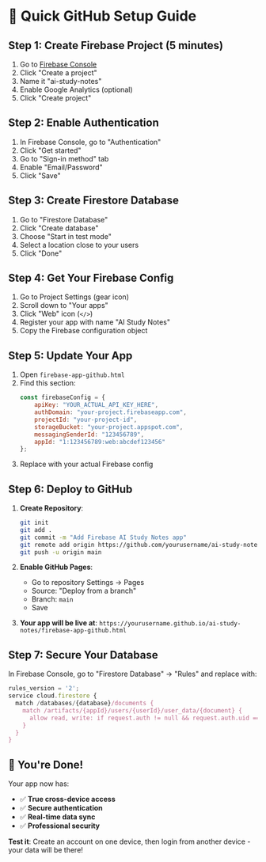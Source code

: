 # 🚀 Quick GitHub Setup Guide

## Step 1: Create Firebase Project (5 minutes)

1. Go to [Firebase Console](https://console.firebase.google.com/)
2. Click "Create a project"
3. Name it "ai-study-notes"
4. Enable Google Analytics (optional)
5. Click "Create project"

## Step 2: Enable Authentication

1. In Firebase Console, go to "Authentication"
2. Click "Get started"
3. Go to "Sign-in method" tab
4. Enable "Email/Password"
5. Click "Save"

## Step 3: Create Firestore Database

1. Go to "Firestore Database"
2. Click "Create database"
3. Choose "Start in test mode"
4. Select a location close to your users
5. Click "Done"

## Step 4: Get Your Firebase Config

1. Go to Project Settings (gear icon)
2. Scroll down to "Your apps"
3. Click "Web" icon (`</>`)
4. Register your app with name "AI Study Notes"
5. Copy the Firebase configuration object

## Step 5: Update Your App

1. Open `firebase-app-github.html`
2. Find this section:
   ```javascript
   const firebaseConfig = {
       apiKey: "YOUR_ACTUAL_API_KEY_HERE",
       authDomain: "your-project.firebaseapp.com",
       projectId: "your-project-id",
       storageBucket: "your-project.appspot.com",
       messagingSenderId: "123456789",
       appId: "1:123456789:web:abcdef123456"
   };
   ```
3. Replace with your actual Firebase config

## Step 6: Deploy to GitHub

1. **Create Repository**:
   ```bash
   git init
   git add .
   git commit -m "Add Firebase AI Study Notes app"
   git remote add origin https://github.com/yourusername/ai-study-notes.git
   git push -u origin main
   ```

2. **Enable GitHub Pages**:
   - Go to repository Settings → Pages
   - Source: "Deploy from a branch"
   - Branch: `main`
   - Save

3. **Your app will be live at**: `https://yourusername.github.io/ai-study-notes/firebase-app-github.html`

## Step 7: Secure Your Database

In Firebase Console, go to "Firestore Database" → "Rules" and replace with:

```javascript
rules_version = '2';
service cloud.firestore {
  match /databases/{database}/documents {
    match /artifacts/{appId}/users/{userId}/user_data/{document} {
      allow read, write: if request.auth != null && request.auth.uid == userId;
    }
  }
}
```

## 🎉 You're Done!

Your app now has:
- ✅ **True cross-device access**
- ✅ **Secure authentication**
- ✅ **Real-time data sync**
- ✅ **Professional security**

**Test it**: Create an account on one device, then login from another device - your data will be there!
